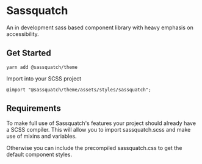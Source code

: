 # Sassquatch

An in development sass based component library with heavy emphasis on accessibility.

## Get Started

```shell
yarn add @sassquatch/theme
```

Import into your SCSS project

```shell
@import "@sassquatch/theme/assets/styles/sassquatch";
```

## Requirements

To make full use of Sassquatch's features your project should already have a SCSS compiler. This will allow you to import sassquatch.scss and make use of mixins and variables.

Otherwise you can include the precompiled sassquatch.css to get the default component styles.


